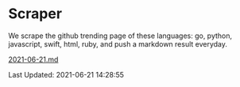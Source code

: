# Scraper

We scrape the github trending page of these languages: go, python, javascript, swift, html, ruby, and push a markdown result everyday.

[2021-06-21.md](https://github.com/henson/Scraper/blob/master/2021-06-21.md)

Last Updated: 2021-06-21 14:28:55